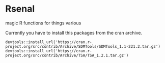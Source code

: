 Rsenal
======

magic R functions for things various

Currently you have to install this packages from the cran archive.

```
devtools::install_url('https://cran.r-project.org/src/contrib/Archive/SDMTools/SDMTools_1.1-221.2.tar.gz')
devtools::install_url('https://cran.r-project.org/src/contrib/Archive/TSA/TSA_1.2.1.tar.gz')
```
